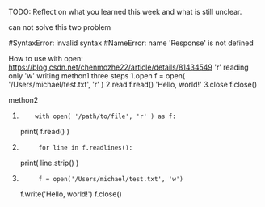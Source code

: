 TODO: Reflect on what you learned this week and what is still unclear.

<!-- import requests

header = {
    "user-agent": "Mozilla/5.0 (Windows NT 10.0; Win64; x64) AppleWebKit/537.36 (KHTML, like Gecko) Chrome/91.0.4472.77 Safari/537.36 Edg/91.0.864.41"
}
targeturl = "http:https://opensea.io/assets"
Response = requests.get(url=targeturl, headers=header)
print(Response) -->

can not solve this two problem

#SyntaxError: invalid syntax
#NameError: name 'Response' is not defined

How to use with open:
https://blog.csdn.net/chenmozhe22/article/details/81434549
'r' reading only
'w' writing
methon1 three steps
1.open f = open( '/Users/michael/test.txt', 'r' )
2.read f.read()
'Hello, world!'
3.close f.close()

methon2

1.         with open( '/path/to/file', 'r' ) as f:

    print( f.read() )

2.          for line in f.readlines():
    print( line.strip() )
3.          f = open('/Users/michael/test.txt', 'w')
    f.write('Hello, world!')
    f.close()
